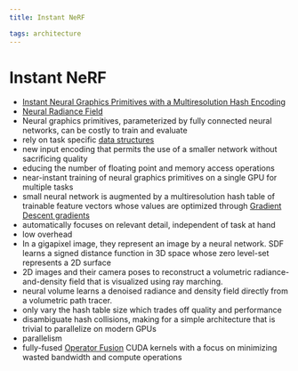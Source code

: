 ```yaml
---
title: Instant NeRF

tags: architecture 
---
```


# Instant NeRF
- [Instant Neural Graphics Primitives with a Multiresolution Hash Encoding](https://arxiv.org/abs/2201.05989)
- [Neural Radiance Field](Neural%20Radiance%20Field.md)
- Neural graphics primitives, parameterized by fully connected neural networks, can be costly to train and evaluate
- rely on task specific [data structures](Data%20Structures.md)
- new input encoding that permits the use of a smaller network without sacrificing quality
- educing the number of floating point and memory access operations
- near-instant training of neural graphics primitives on a single GPU for multiple tasks
- small neural network is augmented by a multiresolution hash table of trainable feature vectors whose values are optimized through [Gradient Descent gradients](Gradient%20Descent%20gradients.md)
- automatically focuses on relevant detail, independent of task at hand
- low overhead
- In a gigapixel image, they represent an image by a neural network. SDF learns a signed distance function in 3D space whose zero level-set represents a 2D surface
- 2D images and their camera poses to reconstruct a volumetric radiance-and-density field that is visualized using ray marching.
- neural volume learns a denoised radiance and density field directly from a volumetric path tracer.
- only vary the hash table size which trades off quality and performance
- disambiguate hash collisions, making for a simple architecture that is trivial to parallelize on modern GPUs
- parallelism
- fully-fused [Operator Fusion](Operator%20Fusion.md) CUDA kernels with a focus on minimizing wasted bandwidth and compute operations




















































